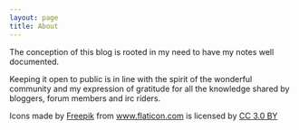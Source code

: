 ```yaml
---
layout: page
title: About
---
```


The conception of this blog is rooted in my need to have my notes well documented.


Keeping it open to public is in line with the spirit of the wonderful community and my expression of gratitude for all the knowledge shared by bloggers, forum members and irc riders.


Icons made by [Freepik]("https://www.freepik.com/") from www.flaticon.com is licensed by [CC 3.0 BY]("http://creativecommons.org/licenses/by/3.0/")
